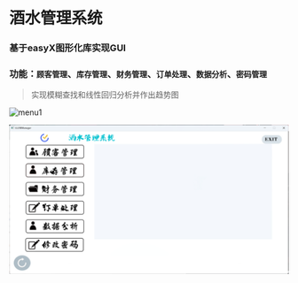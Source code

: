 # 酒水管理系统

### 基于easyX图形化库实现GUI

### 功能：`顾客管理`、`库存管理`、`财务管理`、`订单处理`、`数据分析`、`密码管理`

>实现模糊查找和线性回归分析并作出趋势图

![menu1](img/1.png)

![menu2](img/2.png)